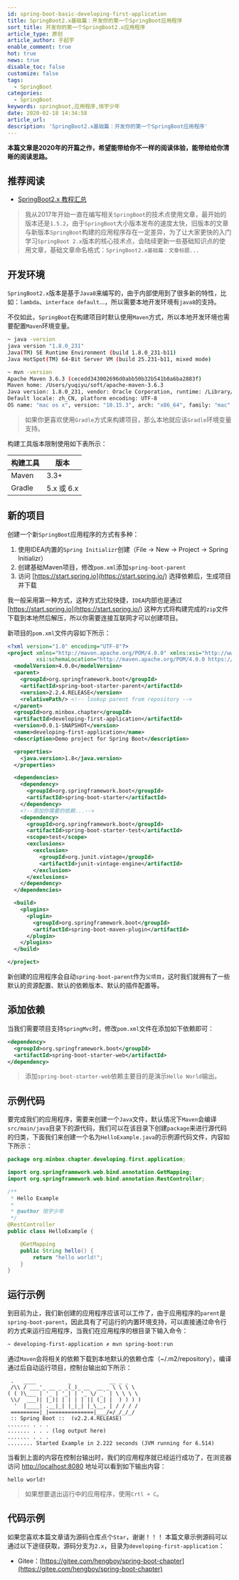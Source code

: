 ```yaml
---
id: spring-boot-basic-developing-first-application
title: SpringBoot2.x基础篇：开发你的第一个SpringBoot应用程序
sort_title: 开发你的第一个SpringBoot2.x应用程序
article_type: 原创
article_author: 于起宇
enable_comment: true
hot: true
news: true
disable_toc: false
customize: false
tags:
  - SpringBoot
categories:
  - SpringBoot
keywords: springboot,应用程序,恒宇少年
date: 2020-02-18 14:34:58
article_url:
description: 'SpringBoot2.x基础篇：开发你的第一个SpringBoot应用程序'
---
```


**本篇文章是2020年的开篇之作，希望能带给你不一样的阅读体验，能带给给你清晰的阅读思路。**

## 推荐阅读
- [SpringBoot2.x 教程汇总](http://blog.yuqiyu.com/spring-boot-2-x-articles.html)

<!--more-->

> 我从2017年开始一直在编写相关`SpringBoot`的技术点使用文章，最开始的版本还是`1.5.2`，由于`SpringBoot`大小版本发布的速度太快，旧版本的文章与新版本`SpringBoot`构建的应用程序存在一定差异，为了让大家更快的入门学习`SpringBoot 2.x`版本的核心技术点，会陆续更新一些基础知识点的使用文章，基础文章命名格式：`SpringBoot2.x基础篇：文章标题...`

## 开发环境
`SpringBoot2.x`版本是基于`Java8`来编写的，由于内部使用到了很多新的特性，比如：`lambda`、`interface default`...，所以需要本地开发环境有`java8`的支持。

不仅如此，`SpringBoot`在构建项目时默认使用`Maven`方式，所以本地开发环境也需要配置`Maven`环境变量。

```bash
~ java -version
java version "1.8.0_231"
Java(TM) SE Runtime Environment (build 1.8.0_231-b11)
Java HotSpot(TM) 64-Bit Server VM (build 25.231-b11, mixed mode)
```

```bash
~ mvn -version          
Apache Maven 3.6.3 (cecedd343002696d0abb50b32b541b8a6ba2883f)
Maven home: /Users/yuqiyu/soft/apache-maven-3.6.3
Java version: 1.8.0_231, vendor: Oracle Corporation, runtime: /Library/Java/JavaVirtualMachines/jdk1.8.0_231.jdk/Contents/Home/jre
Default locale: zh_CN, platform encoding: UTF-8
OS name: "mac os x", version: "10.15.3", arch: "x86_64", family: "mac"
```

> 如果你更喜欢使用`Gradle`方式来构建项目，那么本地就应该`Gradle`环境变量支持。

构建工具版本限制使用如下表所示：

| 构建工具 | 版本       |
| -------- | ---------- |
| Maven    | 3.3+       |
| Gradle   | 5.x 或 6.x |



## 新的项目

创建一个新`SpringBoot`应用程序的方式有多种：

1. 使用IDEA内置的`Spring Initializr`创建（File -> New -> Project -> Spring Initializr）
2. 创建基础Maven项目，修改`pom.xml`添加`spring-boot-parent`
3. 访问 [https://start.spring.io](https://start.spring.io/) 选择依赖后，生成项目并下载

我一般采用第一种方式，这种方式比较快捷，`IDEA`内部也是通过 [https://start.spring.io](https://start.spring.io/) 这种方式将构建完成的`zip`文件下载到本地然后解压，所以你需要连接互联网才可以创建项目。

新项目的`pom.xml`文件内容如下所示：

```xml
<?xml version="1.0" encoding="UTF-8"?>
<project xmlns="http://maven.apache.org/POM/4.0.0" xmlns:xsi="http://www.w3.org/2001/XMLSchema-instance"
         xsi:schemaLocation="http://maven.apache.org/POM/4.0.0 https://maven.apache.org/xsd/maven-4.0.0.xsd">
  <modelVersion>4.0.0</modelVersion>
  <parent>
    <groupId>org.springframework.boot</groupId>
    <artifactId>spring-boot-starter-parent</artifactId>
    <version>2.2.4.RELEASE</version>
    <relativePath/> <!-- lookup parent from repository -->
  </parent>
  <groupId>org.minbox.chapter</groupId>
  <artifactId>developing-first-application</artifactId>
  <version>0.0.1-SNAPSHOT</version>
  <name>developing-first-application</name>
  <description>Demo project for Spring Boot</description>

  <properties>
    <java.version>1.8</java.version>
  </properties>

  <dependencies>
    <dependency>
      <groupId>org.springframework.boot</groupId>
      <artifactId>spring-boot-starter</artifactId>
    </dependency>
    <!--添加你需要的依赖...-->
    <dependency>
      <groupId>org.springframework.boot</groupId>
      <artifactId>spring-boot-starter-test</artifactId>
      <scope>test</scope>
      <exclusions>
        <exclusion>
          <groupId>org.junit.vintage</groupId>
          <artifactId>junit-vintage-engine</artifactId>
        </exclusion>
      </exclusions>
    </dependency>
  </dependencies>

  <build>
    <plugins>
      <plugin>
        <groupId>org.springframework.boot</groupId>
        <artifactId>spring-boot-maven-plugin</artifactId>
      </plugin>
    </plugins>
  </build>

</project>

```



新创建的应用程序会自动`spring-boot-parent`作为`父项目`，这时我们就拥有了一些默认的资源配置、默认的依赖版本、默认的插件配置等。

## 添加依赖

当我们需要项目支持`SpringMvc`时，修改`pom.xml`文件在添加如下依赖即可：

```xml
<dependency>
  <groupId>org.springframework.boot</groupId>
  <artifactId>spring-boot-starter-web</artifactId>
</dependency>
```

> 添加`spring-boot-starter-web`依赖主要目的是演示`Hello World`输出。

## 示例代码

要完成我们的应用程序，需要来创建一个`Java`文件，默认情况下`Maven`会编译`src/main/java`目录下的源代码，我们可以在该目录下创建`package`来进行源代码的归类，下面我们来创建一个名为`HelloExample.java`的示例源代码文件，内容如下所示：

```java
package org.minbox.chapter.developing.first.application;

import org.springframework.web.bind.annotation.GetMapping;
import org.springframework.web.bind.annotation.RestController;

/**
 * Hello Example
 *
 * @author 恒宇少年
 */
@RestController
public class HelloExample {

    @GetMapping
    public String hello() {
        return "hello world!";
    }
}

```



## 运行示例
到目前为止，我们新创建的应用程序应该可以工作了，由于应用程序的`parent`是`spring-boot-parent`，因此具有了可运行的内置环境支持，可以直接通过命令行的方式来运行应用程序，当我们在应用程序的根目录下输入命令：

```bash
~ developing-first-application ✗ mvn spring-boot:run
```

通过`Maven`会将相关的依赖下载到本地默认的依赖仓库（~/.m2/repository），编译通过后自动运行项目，控制台输出如下所示：

```
 .   ____          _            __ _ _
 /\\ / ___'_ __ _ _(_)_ __  __ _ \ \ \ \
( ( )\___ | '_ | '_| | '_ \/ _` | \ \ \ \
 \\/  ___)| |_)| | | | | || (_| |  ) ) ) )
  '  |____| .__|_| |_|_| |_\__, | / / / /
 =========|_|==============|___/=/_/_/_/
 :: Spring Boot ::  (v2.2.4.RELEASE)
....... . . .
....... . . . (log output here)
....... . . .
........ Started Example in 2.222 seconds (JVM running for 6.514)
```



当看到上面的内容在控制台输出时，我们的应用程序就已经运行成功了，在浏览器访问 [http://localhost:8080](http://localhost:8080) 地址可以看到如下输出内容：

```
hello world!
```

> 如果想要退出运行中的应用程序，使用`Crtl + C`。

## 代码示例
如果您喜欢本篇文章请为源码仓库点个`Star`，谢谢！！！
本篇文章示例源码可以通过以下途径获取，源码分支为`2.x`，目录为`developing-first-application`：
- Gitee：[https://gitee.com/hengboy/spring-boot-chapter](https://gitee.com/hengboy/spring-boot-chapter)